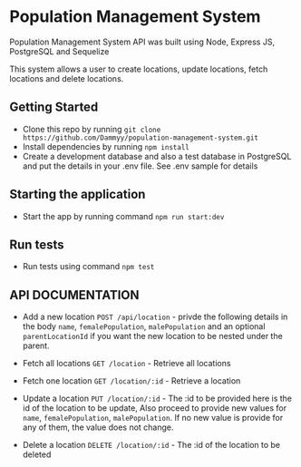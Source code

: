 # Population Management System
Population Management System API was built using Node, Express JS, PostgreSQL and Sequelize

This system allows a user to create locations, update locations, fetch locations and delete locations.

## Getting Started
 - Clone this repo by running `git clone https://github.com/Dammyy/population-management-system.git`
 - Install dependencies by running `npm install`
 - Create a development database and also a test database in PostgreSQL and put the details in your .env file. See .env sample for details

## Starting the application
 - Start the app by running command `npm run start:dev`

## Run tests
 - Run tests using command `npm test`
 
## API DOCUMENTATION
 - Add a new location `POST /api/location` - privde the following details in the body `name`, `femalePopulation`, `malePopulation` and an optional `parentLocationId` if you want the new location to be nested under the parent.
 - Fetch all locations `GET /location` - Retrieve all locations
 - Fetch one location `GET /location/:id` - Retrieve a location

 - Update a location `PUT /location/:id` - The :id to be provided here is the id of the location to be update, Also proceed to provide new values for `name`, `femalePopulation`, `malePopulation`. If no new value is provide for any of them, the value does not change.

 - Delete a location `DELETE /location/:id` - The :id of the location to be deleted 
